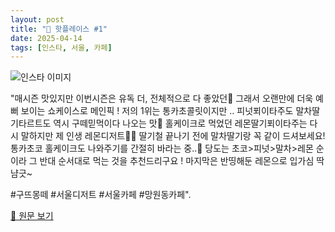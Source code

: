 ```yaml
---
layout: post
title: "📍 핫플레이스 #1"
date: 2025-04-14
tags: [인스타, 서울, 카페]
---
```


![인스타 이미지](https://scontent-ssn1-1.cdninstagram.com/v/t51.75761-15/479875214_18446347114075911_4982708139777629160_n.jpg?stp=c288.0.864.864a_dst-jpg_e35_s640x640_tt6&_nc_cat=100&ccb=1-7&_nc_sid=18de74&_nc_ohc=8f_lEUauhuoQ7kNvwHtw88X&_nc_oc=Adlxr29N8bm5nljf8iuB6blZUwZQuYjFmp0dSM-t8Xgj2T6OekxK4M-eFTZrliCLEac&_nc_zt=23&_nc_ht=scontent-ssn1-1.cdninstagram.com&_nc_gid=MjV3docBjO8KohAf57XXjg&oh=00_AfFE5KywRZzdv1jUh41j_l-z8Ac16EDQP62CpSH4mBT3ww&oe=6801AF1E)

"매시즌 맛있지만 이번시즌은 유독 더, 전체적으로 다 좋았던💖 그래서 오랜만에 더욱 예뻐 보이는 쇼케이스로 메인픽 ! 저의 1위는 통카초콜릿이지만 .. 피넛푀이타주도 말차딸기타르트도 역시 구떼믿먹이다 나오는 맛🥺 홀케이크로 먹었던 레몬딸기푀이타주는 다시 말하지만 제 인생 레몬디저트🍋🍓 딸기철 끝나기 전에 말차딸기랑 꼭 같이 드셔보세요! 통카초코 홀케이크도 나와주기를 간절히 바라는 중..🤎
당도는 초코>피넛>말차>레몬 순이라 그 반대 순서대로 먹는 것을 추천드리구요 ! 마지막은 반띵해둔 레몬으로 입가심 딱냠긋~

#구뜨몽떼 #서울디저트 #서울카페 #망원동카페".

[🔗 원문 보기](https://www.instagram.com/p/DGSsspiJI8K/)
